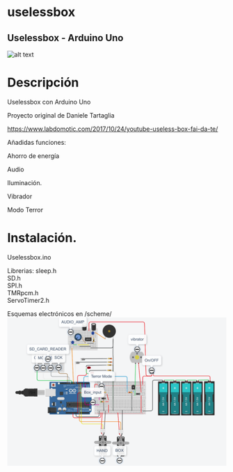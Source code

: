 # uselessbox
Uselessbox - Arduino Uno 
-------
![alt text](https://github.com/amerinoj/uselessbox/blob/main/imagen/main.png)

# Descripción
Uselessbox con Arduino Uno

Proyecto original de Daniele Tartaglia

https://www.labdomotic.com/2017/10/24/youtube-useless-box-fai-da-te/

Añadidas funciones:

Ahorro de energía

Audio

Iluminación.

Vibrador

Modo Terror


# Instalación.
Uselessbox.ino

Librerias:
sleep.h  
SD.h  
SPI.h  
TMRpcm.h  
ServoTimer2.h  

Esquemas electrónicos en /scheme/
![alt text](https://github.com/amerinoj/uselessbox/blob/main/scheme/Global.png)


